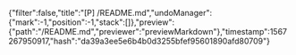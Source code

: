 {"filter":false,"title":"[P] /README.md","undoManager":{"mark":-1,"position":-1,"stack":[]},"preview":{"path":"/README.md","previewer":"previewMarkdown"},"timestamp":1567267950917,"hash":"da39a3ee5e6b4b0d3255bfef95601890afd80709"}